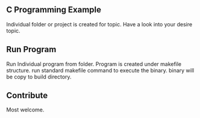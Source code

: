 ## C Programming Example
Individual folder or project is created for topic. Have a look into your desire topic.

## Run Program
Run Individual program from folder. Program is created under makefile structure. run standard makefile command to execute the binary.
binary will be copy to build directory.

## Contribute
Most welcome.
	